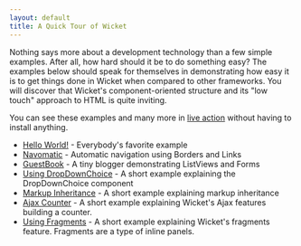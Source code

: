 ```yaml
---
layout: default
title: A Quick Tour of Wicket
---
```

Nothing says more about a development technology than a few simple examples.
After all, how hard should it be to do something easy? The examples below
should speak for themselves in demonstrating how easy it is to get things done
in Wicket when compared to other frameworks. You will discover that Wicket's
component-oriented structure and its "low touch" approach to HTML is quite
inviting.

You can see these examples and many more in [live
action](http://www.wicket-library.com/wicket-examples) without having to install anything.

* [Hello World!](helloworld.html) - Everybody's favorite example
* [Navomatic](navomatic.html) - Automatic navigation using Borders and Links
* [GuestBook](guestbook.html) - A tiny blogger demonstrating ListViews and
  Forms
* [Using DropDownChoice](dropdownchoice.html) - A short example explaining the
  DropDownChoice component
* [Markup Inheritance](markupinheritance.html) - A short example explaining
  markup inheritance
* [Ajax Counter](ajaxcounter.html) - A short example explaining Wicket's Ajax
  features building a counter.
* [Using Fragments](usingfragments.html) - A short example explaining Wicket's
  fragments feature. Fragments are a type of inline panels.
